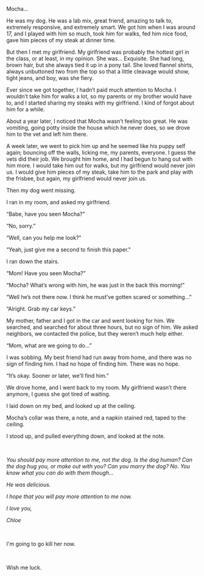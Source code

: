 Mocha… 

He was my dog.  He was a lab mix, great friend, amazing to talk to, extremely responsive, and extremely smart. We got him when I was around 17, and I played with him so much, took him for walks, fed him nice food, gave him pieces of my steak at dinner time.

But then I met my girlfriend. My girlfriend was probably the hottest girl in the class, or at least, in my opinion. She was… Exquisite. She had long, brown hair, but she always tied it up in a pony tail. She loved flannel shirts, always unbuttoned two from the top so that a little cleavage would show, tight jeans, and boy, was she fiery. 

Ever since we got together, I hadn’t paid much attention to Mocha. I wouldn’t take him for walks a lot, so my parents or my brother would have to, and I started sharing my steaks with my girlfriend. I kind of forgot about him for a while. 

About a year later, I noticed that Mocha wasn’t feeling too great. He was vomiting, going potty inside the house which he never does, so we drove him to the vet and left him there.

A week later, we went to pick him up and he seemed like his puppy self again; bouncing off the walls, licking me, my parents, everyone. I guess the vets did their job. We brought him home, and I had begun to hang out with him more. I would take him out for walks, but my girlfriend would never join us. I would give him pieces of my steak, take him to the park and play with the frisbee, but again, my girlfriend would never join us. 

Then my dog went missing.

I ran in my room, and asked my girlfriend.

“Babe, have you seen Mocha?”

“No, sorry.”

“Well, can you help me look?”

“Yeah, just give me a second to finish this paper."

I ran down the stairs.

“Mom! Have you seen Mocha?”

“Mocha? What’s wrong with him, he was just in the back this morning!”

“Well he’s not there now. I think he must’ve gotten scared or something…”

“Alright. Grab my car keys.”

My mother, father and I got in the car and went looking for him. We searched, and searched for about three hours, but no sign of him. We asked neighbors, we contacted the police, but they weren’t much help either. 

“Mom, what are we going to do…”

I was sobbing. My best friend had run away from home, and there was no sign of finding him. I had no hope of finding him. There was no hope.

“It’s okay. Sooner or later, we’ll find him.”

We drove home, and I went back to my room. My girlfriend wasn’t there anymore, I guess she got tired of waiting. 

I laid down on my bed, and looked up at the ceiling.

Mocha’s collar was there, a note, and a napkin stained red, taped to the ceiling.

I stood up, and pulled everything down, and looked at the note. 

&#x200B;

*You should pay more attention to me, not the dog. Is the dog human? Can the dog hug you, or make out with you? Can you marry the dog? No. You know what you can do with them though...*

*He was delicious.*  

*I hope that you will pay more attention to me now.*

*I love you,*

*Chloe*

&#x200B;

I'm going to go kill her now. 

&#x200B;

Wish me luck.